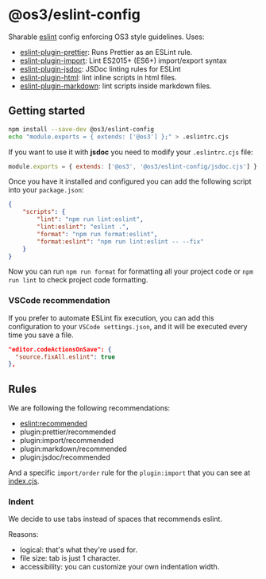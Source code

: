 # @os3/eslint-config

Sharable [eslint](https://eslint.org/) config enforcing OS3 style guidelines. Uses:

- [eslint-plugin-prettier](https://www.npmjs.com/package/eslint-plugin-prettier): Runs Prettier as an ESLint rule.
- [eslint-plugin-import](https://www.npmjs.com/package/eslint-plugin-import): Lint ES2015+ (ES6+) import/export syntax
- [eslint-plugin-jsdoc](https://www.npmjs.com/package/eslint-plugin-jsdoc): JSDoc linting rules for ESLint
- [eslint-plugin-html](https://www.npmjs.com/package/eslint-plugin-html): lint inline scripts in html files.
- [eslint-plugin-markdown](https://www.npmjs.com/package/eslint-plugin-markdown): lint scripts inside markdown files.

## Getting started

```bash
npm install --save-dev @os3/eslint-config
echo "module.exports = { extends: ['@os3'] };" > .eslintrc.cjs
```

If you want to use it with **jsdoc** you need to modify your `.eslintrc.cjs` file:

```js
module.exports = { extends: ['@os3', '@os3/eslint-config/jsdoc.cjs'] };
```

Once you have it installed and configured you can add the following script into your `package.json`:

```json
{
	"scripts": {
		"lint": "npm run lint:eslint",
		"lint:eslint": "eslint .",
		"format": "npm run format:eslint",
		"format:eslint": "npm run lint:eslint -- --fix"
	}
}
```

Now you can run `npm run format` for formatting all your project code or `npm run lint` to check project code formatting.

### VSCode recommendation

If you prefer to automate ESLint fix execution, you can add this configuration to your `VSCode settings.json`, and it will be executed every time you save a file.

```json
"editor.codeActionsOnSave": {
  "source.fixAll.eslint": true
},
```

## Rules

We are following the following recommendations:

- [eslint:recommended](https://eslint.org/docs/latest/rules/)
- plugin:prettier/recommended
- plugin:import/recommended
- plugin:markdown/recommended
- plugin:jsdoc/recommended

And a specific `import/order` rule for the `plugin:import` that you can see at [index.cjs](index.cjs).

### Indent

We decide to use tabs instead of spaces that recommends eslint.

Reasons:

- logical: that's what they're used for.
- file size: tab is just 1 character.
- accessibility: you can customize your own indentation width.
